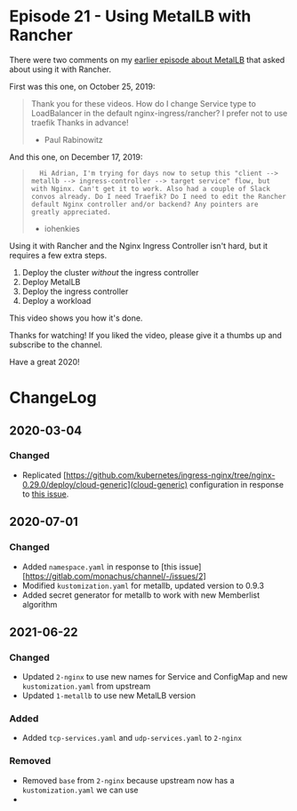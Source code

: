 # Episode 21 - Using MetalLB with Rancher

There were two comments on my [earlier episode about MetalLB](https://youtu.be/Ytc24Y0YrXE) that asked about using it with Rancher.

First was this one, on October 25, 2019:

> Thank you for these videos.  How do I change Service type to LoadBalancer in the default nginx-ingress/rancher? I prefer not to use traefik Thanks in advance!
>
> - Paul Rabinowitz

And this one, on December 17, 2019:

> 		Hi Adrian, I'm trying for days now to setup this "client --> metallb --> ingress-controller --> target service" flow, but with Nginx. Can't get it to work. Also had a couple of Slack convos already. Do I need Traefik? Do I need to edit the Rancher default Nginx controller and/or backend? Any pointers are greatly appreciated.
>
> 	- iohenkies

Using it with Rancher and the Nginx Ingress Controller isn't hard, but it requires a few extra steps.

1. Deploy the cluster _without_ the ingress controller
2. Deploy MetalLB
3. Deploy the ingress controller
4. Deploy a workload

This video shows you how it's done.

Thanks for watching! If you liked the video, please give it a thumbs up and subscribe to the channel.

Have a great 2020!


# ChangeLog

## 2020-03-04

### Changed

- Replicated [https://github.com/kubernetes/ingress-nginx/tree/nginx-0.29.0/deploy/cloud-generic](cloud-generic) configuration in response to [this issue](https://gitlab.com/monachus/channel/issues/1).

## 2020-07-01

### Changed

- Added `namespace.yaml` in response to [this issue][https://gitlab.com/monachus/channel/-/issues/2]
- Modified `kustomization.yaml` for metallb, updated version to 0.9.3
- Added secret generator for metallb to work with new Memberlist algorithm

## 2021-06-22

### Changed

- Updated `2-nginx` to use new names for Service and ConfigMap and new `kustomization.yaml` from upstream
- Updated `1-metallb` to use new MetalLB version

### Added

- Added `tcp-services.yaml` and `udp-services.yaml` to `2-nginx`

### Removed

- Removed `base` from `2-nginx` because upstream now has a `kustomization.yaml` we can use
-